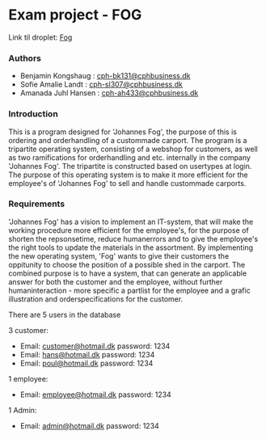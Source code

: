# Exam project - FOG 

Link til droplet: [Fog](http://157.230.97.130/Fog/)


### Authors

* Benjamin Kongshaug : cph-bk131@cphbusiness.dk
* Sofie Amalie Landt : cph-sl307@cphbusiness.dk 
* Amanada Juhl Hansen : cph-ah433@cphbusiness.dk

### Introduction

This is a program designed for 'Johannes Fog', the purpose of this is ordering and orderhandling of a custommade carport. The program is a tripartite operating system, consisting of a webshop for customers, as well as two ramifications for orderhandling and etc. internally in the company 'Johannes Fog'. The tripartite is constructed based on usertypes at login. The purpose of this operating system is to make it more efficient for the employee's of 'Johannes Fog' to sell and handle custommade carports.

### Requirements 

'Johannes Fog' has a vision to implement an IT-system, that will make the working procedure more efficient for the employee's, for the purpose of shorten the repsonsetime, reduce humanerrors and to give the employee's the right tools to update the materials in the assortment. By implementing the new operating system, 'Fog' wants to give their customers the oppitunity to choose the position of a possible shed in the carport. 
The combined purpose is to have a system, that can generate an applicable answer for both the customer and the employee, without further humaninteraction - more specific a partlist for the employee and a grafic illustration and orderspecifications for the customer.  


There are 5 users in the database

3 customer:
* Email: customer@hotmail.dk  password: 1234
* Email: hans@hotmail.dk      password: 1234
* Email: poul@hotmail.dk      password: 1234

1 employee:
* Email: employee@hotmail.dk         password: 1234

1 Admin:
* Email: admin@hotmail.dk            password: 1234


